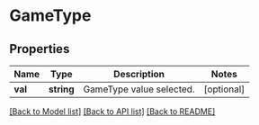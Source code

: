 # GameType

## Properties
Name | Type | Description | Notes
------------ | ------------- | ------------- | -------------
**val** | **string** | GameType value selected. | [optional] 

[[Back to Model list]](../README.md#documentation-for-models) [[Back to API list]](../README.md#documentation-for-api-endpoints) [[Back to README]](../README.md)


